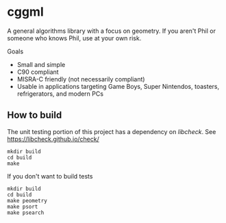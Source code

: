 # cggml

A general algorithms library with a focus on geometry. If you aren't Phil or 
someone who knows Phil, use at your own risk.

Goals
- Small and simple
- C90 compliant
- MISRA-C friendly (not necessarily compliant)
- Usable in applications targeting Game Boys, Super Nintendos, toasters, 
refrigerators, and modern PCs

## How to build
The unit testing portion of this project has a dependency on *libcheck*.
See https://libcheck.github.io/check/

`mkdir build` \
`cd build` \
`make` 

If you don't want to build tests

`mkdir build` \
`cd build` \
`make peometry` \
`make psort` \
`make psearch` 
